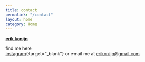 ```yaml
---
title: contact
permalink: "/contact"
layout: home
category: Home
---
```


[**erik konijn**](/)

find me here  
[instagram](https://instagram.com/erikonijn){:target="_blank"} or email me at [erikonijn@gmail.com](mailto:erikonijn@gmail.com)